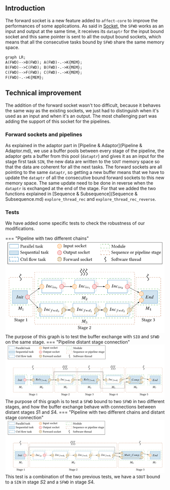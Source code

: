 ## Introduction

The forward socket is a new feature added to `affect-core` to improve the performances of some applications. As said in [Socket](Socket.md), the `SFWD` works as an input and output at the same time, it receives its `dataptr` for the input bound socket and this same pointer is sent to all the output bound sockets, which means that all the consecutive tasks bound by `SFWD` share the same memory space.

```mermaid
graph LR;
A(FWD)-->B(FWD); A(FWD)-.->K{MEM};
B(FWD)-->C(FWD); B(FWD)-.->K{MEM};
C(FWD)-->F(FWD); C(FWD)-.->K{MEM};
F(FWD)-.->K{MEM};
```

  

## Technical improvement
The addition of the forward socket wasn't too difficult, because it behaves the same way as the existing sockets, we just had to distinguish when it's used as an input and when it's an output. The most challenging part was adding the support of this socket for the pipelines.
### Forward sockets and pipelines
As explained in the adaptor part in [Pipeline & Adaptor](Pipeline & Adaptor.md), we use a buffer pools between every stage of the pipeline, the adaptor gets a buffer from this pool (`dataptr`) and gives it as an input for the stage first task `SIN`, the new data are written to the `SOUT` memory space so that the data are coherent for all the next tasks. The forward sockets are all pointing to the same `dataptr`, so getting a new buffer means that we have to update the `dataptr` of all the consecutive bound forward sockets to this new memory space. The same update need to be done in reverse when the `dataptr` is exchanged at the end of the stage. For that we added the two functions explained in [Sequence & Subsequence](Sequence & Subsequence.md) `explore_thread_rec` and `explore_thread_rec_reverse`.

### Tests

We have added some specific tests to check the robustness of our modifications.

=== "Pipeline with two different chains"
    ![double chian](./assets/pipeline_double_chain.svg)  
    The purpose of this graph is to test the buffer exchange with `SIO` and `SFWD` on the same stage.
=== "Pipeline distant stage connection"
    ![forward_interstage](./assets/pipeline_inter_stage_fwd.svg)  
    The purpose of this graph is to test a `SFWD` bound to two `SFWD` in two different stages, and how the buffer exchange behave with connections between distant stages $S1$ and $S4$.
=== "Pipeline with two different chains and distant stage connection"
    ![double_interstage](./assets/pipeline_inter_stage_double.svg)  
        This test is a combination of the two previous tests, we have a `SOUT` bound to a `SIN` in stage $S2$ and a `SFWD` in stage $S4$.
